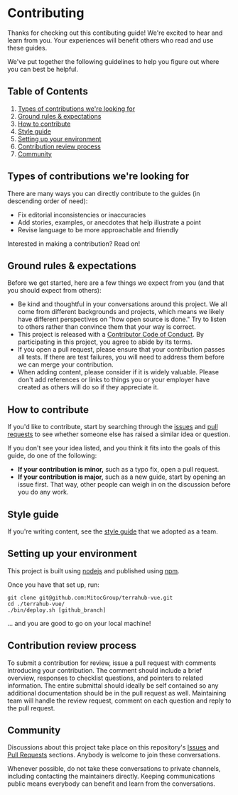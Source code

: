 # Contributing

Thanks for checking out this contibuting guide! We're excited to hear and learn from you. Your experiences will benefit others who read and use these guides.

We've put together the following guidelines to help you figure out where you can best be helpful.

## Table of Contents

1. [Types of contributions we're looking for](#types-of-contributions-were-looking-for)
1. [Ground rules & expectations](#ground-rules--expectations)
1. [How to contribute](#how-to-contribute)
1. [Style guide](#style-guide)
1. [Setting up your environment](#setting-up-your-environment)
1. [Contribution review process](#contribution-review-process)
1. [Community](#community)

## Types of contributions we're looking for
There are many ways you can directly contribute to the guides (in descending order of need):

* Fix editorial inconsistencies or inaccuracies
* Add stories, examples, or anecdotes that help illustrate a point
* Revise language to be more approachable and friendly

Interested in making a contribution? Read on!

## Ground rules & expectations
Before we get started, here are a few things we expect from you (and that you should expect from others):

* Be kind and thoughtful in your conversations around this project. We all come from different backgrounds and projects, which means we likely have different perspectives on "how open source is done." Try to listen to others rather than convince them that your way is correct.
* This project is released with a [Contributor Code of Conduct](CODE_OF_CONDUCT.md). By participating in this project, you agree to abide by its terms.
* If you open a pull request, please ensure that your contribution passes all tests. If there are test failures, you will need to address them before we can merge your contribution.
* When adding content, please consider if it is widely valuable. Please don't add references or links to things you or your employer have created as others will do so if they appreciate it.

## How to contribute
If you'd like to contribute, start by searching through the [issues](https://github.com/MitocGroup/terrahub-vue/issues) and [pull requests](https://github.com/MitocGroup/terrahub-vue/pulls) to see whether someone else has raised a similar idea or question.

If you don't see your idea listed, and you think it fits into the goals of this guide, do one of the following:
* **If your contribution is minor,** such as a typo fix, open a pull request.
* **If your contribution is major,** such as a new guide, start by opening an issue first. That way, other people can weigh in on the discussion before you do any work.

## Style guide
If you're writing content, see the [style guide](https://github.com/MitocGroup/javascript/blob/master/README.md) that we adopted as a team.

## Setting up your environment
This project is built using [nodejs](https://nodejs.org) and published using [npm](https://www.npmjs.com).

Once you have that set up, run:

    git clone git@github.com:MitocGroup/terrahub-vue.git
    cd ./terrahub-vue/
    ./bin/deploy.sh [github_branch]

... and you are good to go on your local machine!

## Contribution review process
To submit a contribution for review, issue a pull request with comments introducing your contribution. The comment should include a brief overview, responses to checklist questions, and pointers to related information. The entire submittal should ideally be self contained so any additional documentation should be in the pull request as well. Maintaining team will handle the review request, comment on each question and reply to the pull request.

## Community
Discussions about this project take place on this repository's [Issues](https://github.com/MitocGroup/terrahub-vue/issues) and [Pull Requests](https://github.com/MitocGroup/terrahub-vue/pulls) sections. Anybody is welcome to join these conversations.

Whenever possible, do not take these conversations to private channels, including contacting the maintainers directly. Keeping communications public means everybody can benefit and learn from the conversations.
